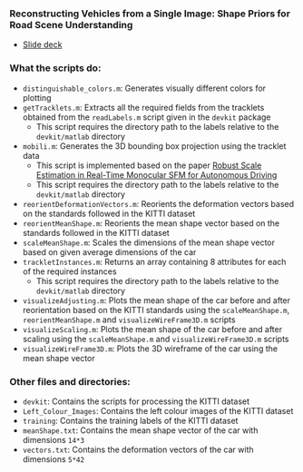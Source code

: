 ### Reconstructing Vehicles from a Single Image: Shape Priors for Road Scene Understanding
- [Slide deck](https://www.canva.com/design/DAFZtxaLbLQ/Xf7UhIvKjwqkJFeGFSx5LA/view?utm_content=DAFZtxaLbLQ&utm_campaign=designshare&utm_medium=link&utm_source=publishsharelink)

### What the scripts do:
- `distinguishable_colors.m`: Generates visually different colors for plotting
- `getTracklets.m`: Extracts all the required fields from the tracklets obtained from the `readLabels.m` script given in the `devkit` package
  - This script requires the directory path to the labels relative to the `devkit/matlab` directory
- `mobili.m`: Generates the 3D bounding box projection using the tracklet data
  - This script is implemented based on the paper [Robust Scale Estimation in Real-Time Monocular SFM for Autonomous Driving](https://ieeexplore.ieee.org/stamp/stamp.jsp?tp=&arnumber=6909599&tag=1)
  - This script requires the directory path to the labels relative to the `devkit/matlab` directory
- `reorientDeformationVectors.m`: Reorients the deformation vectors based on the standards followed in the KITTI dataset
- `reorientMeanShape.m`: Reorients the mean shape vector based on the standards followed in the KITTI dataset
- `scaleMeanShape.m`: Scales the dimensions of the mean shape vector based on given average dimensions of the car
- `trackletInstances.m`: Returns an array containing 8 attributes for each of the required instances
  - This script requires the directory path to the labels relative to the `devkit/matlab` directory
- `visualizeAdjusting.m`: Plots the mean shape of the car before and after reorientation based on the KITTI standards using the `scaleMeanShape.m`, `reorientMeanShape.m` and `visualizeWireFrame3D.m` scripts
- `visualizeScaling.m`: Plots the mean shape of the car before and after scaling using the `scaleMeanShape.m` and `visualizeWireFrame3D.m` scripts
- `visualizeWireFrame3D.m`: Plots the 3D wireframe of the car using the mean shape vector

### Other files and directories:
- `devkit`: Contains the scripts for processing the KITTI dataset
- `Left_Colour_Images`: Contains the left colour images of the KITTI dataset
- `training`: Contains the training labels of the KITTI dataset
- `meanShape.txt`: Contains the mean shape vector of the car with dimensions `14*3`
- `vectors.txt`: Contains the deformation vectors of the car with dimensions `5*42`